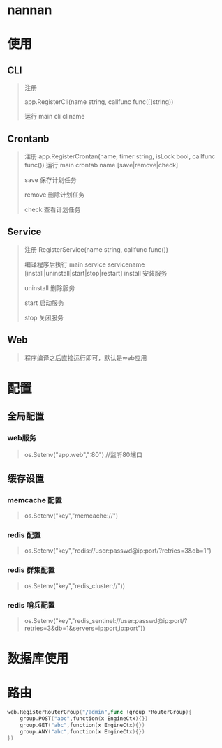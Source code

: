 # nannan
# 使用
## CLI
> 注册
> 
> app.RegisterCli(name string, callfunc func([]string))
> 
> 运行 main cli cliname
## Crontanb
> 注册
> app.RegisterCrontan(name, timer string, isLock bool, callfunc func())
> 运行 main crontab  name [save|remove|check]
> 
> save 保存计划任务
> 
> remove 删除计划任务
> 
> check 查看计划任务
## Service
> 注册
> RegisterService(name string, callfunc func())
> 
> 编译程序后执行 main service servicename [install|uninstall|start|stop|restart]
> install 安装服务
> 
> uninstall 删除服务
> 
> start 启动服务
> 
> stop 关闭服务
## Web
> 程序编译之后直接运行即可，默认是web应用
# 配置
## 全局配置
### web服务
> os.Setenv("app.web",":80") //监听80端口
## 缓存设置
### memcache 配置
> os.Setenv("key","memcache://")
### redis 配置
> os.Setenv("key","redis://user:passwd@ip:port/?retries=3&db=1")
### redis 群集配置
> os.Setenv("key","redis_cluster://"))
### redis 哨兵配置
> os.Setenv("key","redis_sentinel://user:passwd@ip:port/?retries=3&db=1&servers=ip:port,ip:port"))

# 数据库使用

# 路由
```go
web.RegisterRouterGroup("/admin",func (group *RouterGroup){
	group.POST("abc",function(x EngineCtx){})
    group.GET("abc",function(x EngineCtx){})
    group.ANY("abc",function(x EngineCtx){})
})
```
